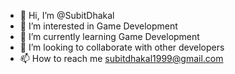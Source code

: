 - 👋 Hi, I’m @SubitDhakal
- 👀 I’m interested in Game Development
- 🌱 I’m currently learning Game Development
- 💞️ I’m looking to collaborate with other developers
- 📫 How to reach me subitdhakal1999@gmail.com

<!---
SubitDhakal/SubitDhakal is a ✨ special ✨ repository because its `README.md` (this file) appears on your GitHub profile.
You can click the Preview link to take a look at your changes.
--->

